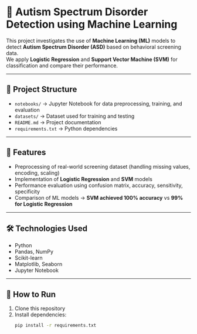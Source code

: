 
# 🧠 Autism Spectrum Disorder Detection using Machine Learning  

This project investigates the use of **Machine Learning (ML)** models to detect **Autism Spectrum Disorder (ASD)** based on behavioral screening data.  
We apply **Logistic Regression** and **Support Vector Machine (SVM)** for classification and compare their performance.  

---

## 📂 Project Structure
- `notebooks/` → Jupyter Notebook for data preprocessing, training, and evaluation  
- `datasets/` → Dataset used for training and testing   
- `README.md` → Project documentation  
- `requirements.txt` → Python dependencies  

---

## 🚀 Features
- Preprocessing of real-world screening dataset (handling missing values, encoding, scaling)  
- Implementation of **Logistic Regression** and **SVM** models  
- Performance evaluation using confusion matrix, accuracy, sensitivity, specificity  
- Comparison of ML models → **SVM achieved 100% accuracy** vs **99% for Logistic Regression**  

---

## 🛠️ Technologies Used
- Python  
- Pandas, NumPy  
- Scikit-learn  
- Matplotlib, Seaborn  
- Jupyter Notebook  

---

## 📌 How to Run
1. Clone this repository  
2. Install dependencies:
   ```bash
   pip install -r requirements.txt
